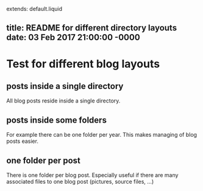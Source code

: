 extends: default.liquid

title: README for different directory layouts
date: 03 Feb 2017 21:00:00 -0000
---

# Test for different blog layouts

## posts inside a single directory

All blog posts reside inside a single directory.

## posts inside some folders

For example there can be one folder per year. This makes managing of blog posts easier.

## one folder per post

There is one folder per blog post. Especially useful if there are many associated files
to one blog post (pictures, source files, ...)
